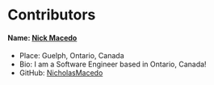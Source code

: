 # Contributors

#### Name: [Nick Macedo](https://github.com/NicholasMacedo)
- Place: Guelph, Ontario, Canada
- Bio: I am a Software Engineer based in Ontario, Canada!
- GitHub: [NicholasMacedo](https://github.com/NicholasMacedo)
